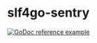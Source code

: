 # slf4go-sentry

[![GoDoc reference example](https://img.shields.io/badge/godoc-reference-blue.svg)](https://pkg.go.dev/github.com/ngyewch/slf4go-sentry)
